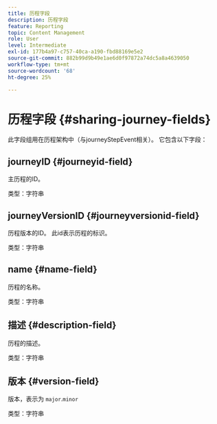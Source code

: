 ```yaml
---
title: 历程字段
description: 历程字段
feature: Reporting
topic: Content Management
role: User
level: Intermediate
exl-id: 177b4a97-c757-40ca-a190-fbd88169e5e2
source-git-commit: 882b99d9b49e1ae6d0f97872a74dc5a8a4639050
workflow-type: tm+mt
source-wordcount: '68'
ht-degree: 25%

---
```


# 历程字段 {#sharing-journey-fields}

此字段组用在历程架构中（与journeyStepEvent相关）。 它包含以下字段：

## journeyID {#journeyid-field}

主历程的ID。

类型：字符串

## journeyVersionID {#journeyversionid-field}

历程版本的ID。 此id表示历程的标识。

类型：字符串

## name {#name-field}

历程的名称。

类型：字符串

## 描述 {#description-field}

历程的描述。

类型：字符串

## 版本 {#version-field}

版本，表示为 `major`.`minor`

类型：字符串
